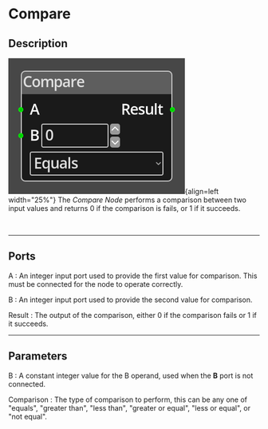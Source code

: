 
# Compare

## Description

![Compare Node](../../assets/nodes/compare.png){align=left width="25%"}
The *Compare Node* performs a comparison between two input values and 
returns 0 if the comparison is fails, or 1 if it succeeds. 

<br style="clear:left"/>
  
-------

## Ports

A 
: An integer input port used to provide the first value for comparison. 
  This must be connected for the node to operate correctly.

B
: An integer input port used to provide the second value for comparison.

Result
: The output of the comparison, either 0 if the comparison fails or
  1 if it succeeds.


-------

## Parameters

B
: A constant integer value for the B operand, used when the __B__ port is not
  connected.

Comparison
: The type of comparison to perform, this can be any one of "equals", 
  "greater than", "less than", "greater or equal", "less or equal", or
  "not equal".


